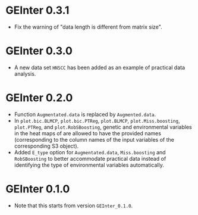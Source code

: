# GEInter 0.3.1

* Fix the warning of "data length is different from matrix size". 


# GEInter 0.3.0

* A new data set `HNSCC` has been added as an example of practical data analysis.

# GEInter 0.2.0

* Function `Augmentated.data` is replaced by `Augmented.data`.
* In `plot.bic.BLMCP`,  `plot.bic.PTReg`, `plot.BLMCP`, `plot.Miss.boosting`, `plot.PTReg`, and `plot.RobSBoosting`, 
  genetic and environmental variables in the heat maps of are allowed to have the provided names (corresponding 
  to the column names of the input variables of the corresponding S3 object).
* Added `E_type` option for `Augmentated.data`, `Miss.boosting` and `RobSBoosting` to better accommodate practical data 
  instead of identifying the type of environmental variables automatically.

# GEInter 0.1.0 

* Note that this starts from version `GEInter_0.1.0`.

